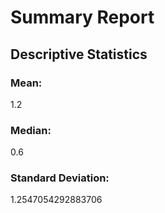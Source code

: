# Summary Report
## Descriptive Statistics
### Mean:
1.2
### Median:
0.6
### Standard Deviation:
1.2547054292883706
